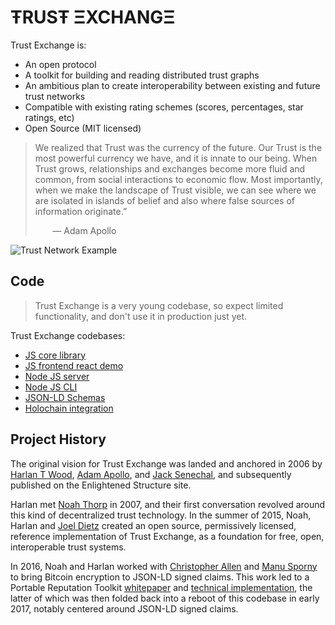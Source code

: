 # ŦRUSŦ ΞXCHANGΞ

Trust Exchange is:
  - An open protocol
  - A toolkit for building and reading distributed trust graphs
  - An ambitious plan to create interoperability between existing and future trust networks
  - Compatible with existing rating schemes (scores, percentages, star ratings, etc)
  - Open Source (MIT licensed)

> We realized that Trust was the currency of the future. Our Trust is the most powerful currency we have, and it is innate to our being. When Trust grows, relationships and exchanges become more fluid and common, from social interactions to economic flow. Most importantly, when we make the landscape of Trust visible, we can see where we are isolated in islands of belief and also where false sources of information originate.”
>
> &nbsp;&nbsp;&nbsp;&nbsp;&nbsp;&nbsp;&nbsp;&mdash; Adam Apollo

![Trust Network Example](https://cdn.rawgit.com/CoMakery/trust-exchange/fee63549abcaa480ee18da207ebab7c45321de84/doc/images/network.png)

## Code

> Trust Exchange is a very young codebase, so expect limited functionality, and don't use it in production just yet.

Trust Exchange codebases:

- [JS core library](https://github.com/trust-exchange/js-trust-exchange-core)
- [JS frontend react demo](https://github.com/trust-exchange/trust-exchange-demo-basic)
- [Node JS server](https://github.com/trust-exchange/trust-exchange-server)
- [Node JS CLI](https://github.com/trust-exchange/js-trust-exchange-cli)
- [JSON-LD Schemas](https://github.com/trust-exchange/trust-exchange-schema)
- [Holochain integration](https://github.com/trust-exchange/trust-exchange-holochain)

## Project History

The original vision for Trust Exchange was landed and anchored in 2006 by
[Harlan T Wood](https://github.com/harlantwood),
[Adam Apollo](http://www.adamapollo.com/),
and [Jack Senechal](https://github.com/jacksenechal),
and subsequently published on the
Enlightened Structure
site.

Harlan met [Noah Thorp](https://twitter.com/noahthorp) in 2007,
and their first conversation revolved around this kind
of decentralized trust technology.
In the summer of 2015, Noah, Harlan and [Joel Dietz](http://fractastical.com/)
created an open source, permissively licensed,
reference implementation of Trust Exchange, as a foundation for free, open,
interoperable trust systems.

In 2016, Noah and Harlan worked with
[Christopher Allen](http://www.lifewithalacrity.com/) and
[Manu Sporny](http://manu.sporny.org/) to bring
Bitcoin encryption to JSON-LD signed claims.  This work led to a
Portable Reputation Toolkit
[whitepaper](https://github.com/WebOfTrustInfo/rebooting-the-web-of-trust-fall2016/blob/master/final-documents/reputation-toolkit.pdf) and
[technical implementation](https://github.com/WebOfTrustInfo/portable-reputation-toolkit),
the latter of which was then folded back into a reboot of this codebase
in early 2017, notably centered around JSON-LD signed claims.
